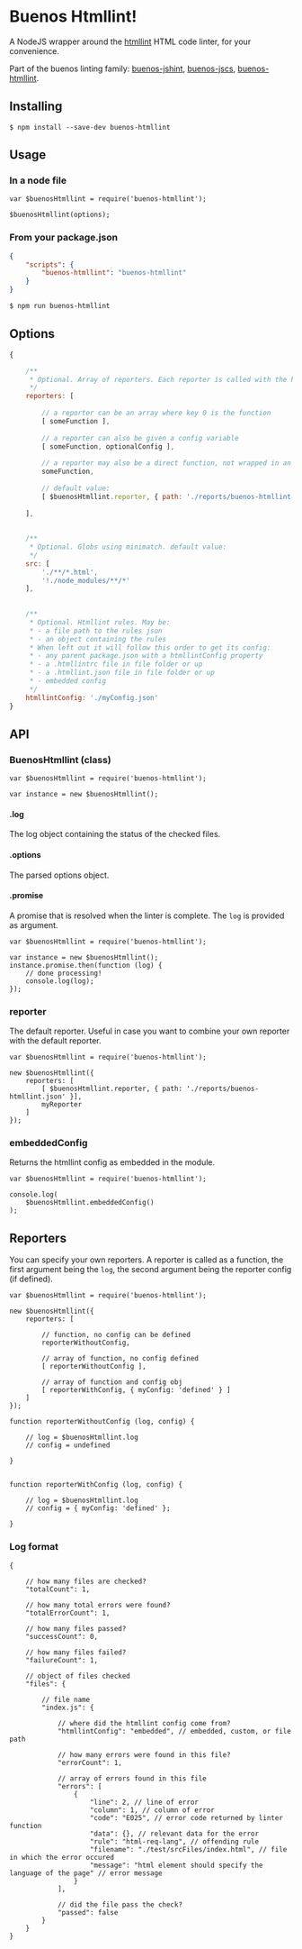 # Buenos Htmllint!

A NodeJS wrapper around the [htmllint](https://www.npmjs.com/package/htmllint) HTML code linter, for your convenience.

Part of the buenos linting family: [buenos-jshint](https://www.npmjs.com/package/buenos-jshint), [buenos-jscs](https://www.npmjs.com/package/buenos-jscs), [buenos-htmllint](https://www.npmjs.com/package/buenos-htmllint).

## Installing

```
$ npm install --save-dev buenos-htmllint
```

## Usage

### In a node file

```
var $buenosHtmllint = require('buenos-htmllint');

$buenosHtmllint(options);
```

### From your package.json

```json
{
    "scripts": {
        "buenos-htmllint": "buenos-htmllint"
    }
}
```

```bash
$ npm run buenos-htmllint
```

## Options

```javascript
{

    /**
     * Optional. Array of reporters. Each reporter is called with the htmllint results
     */
    reporters: [
    
        // a reporter can be an array where key 0 is the function 
        [ someFunction ],
        
        // a reporter can also be given a config variable
        [ someFunction, optionalConfig ],
        
        // a reporter may also be a direct function, not wrapped in an array
        someFunction,
        
        // default value:
        [ $buenosHtmllint.reporter, { path: './reports/buenos-htmllint.json' }]
        
    ],
    
    
    /**
     * Optional. Globs using minimatch. default value:
     */
    src: [
        './**/*.html',
        '!./node_modules/**/*'
    ],
        
    
    /**
     * Optional. Htmllint rules. May be:
     * - a file path to the rules json
     * - an object containing the rules
     * When left out it will follow this order to get its config:
     * - any parent package.json with a htmllintConfig property
     * - a .htmllintrc file in file folder or up
     * - a .htmllint.json file in file folder or up
     * - embedded config
     */
    htmllintConfig: './myConfig.json'
}
```

## API

### BuenosHtmllint (class)

```
var $buenosHtmllint = require('buenos-htmllint');

var instance = new $buenosHtmllint();
```

#### .log

The log object containing the status of the checked files.

#### .options

The parsed options object.

#### .promise

A promise that is resolved when the linter is complete. The `log` is provided as argument.

```
var $buenosHtmllint = require('buenos-htmllint');

var instance = new $buenosHtmllint();
instance.promise.then(function (log) {
    // done processing!
    console.log(log);
});
```

### reporter

The default reporter. Useful in case you want to combine your own reporter with the default reporter.

```
var $buenosHtmllint = require('buenos-htmllint');

new $buenosHtmllint({
    reporters: [
        [ $buenosHtmllint.reporter, { path: './reports/buenos-htmllint.json' }],
        myReporter
    ]
});
```

### embeddedConfig

Returns the htmllint config as embedded in the module.

```
var $buenosHtmllint = require('buenos-htmllint');

console.log(
    $buenosHtmllint.embeddedConfig()
);
```

## Reporters

You can specify your own reporters. A reporter is called as a function, the first argument being the `log`, the
second argument being the reporter config (if defined).

```
var $buenosHtmllint = require('buenos-htmllint');

new $buenosHtmllint({
    reporters: [
    
        // function, no config can be defined
        reporterWithoutConfig,
        
        // array of function, no config defined 
        [ reporterWithoutConfig ],
        
        // array of function and config obj
        [ reporterWithConfig, { myConfig: 'defined' } ]
    ]
});

function reporterWithoutConfig (log, config) {
    
    // log = $buenosHtmllint.log
    // config = undefined
    
}


function reporterWithConfig (log, config) {
    
    // log = $buenosHtmllint.log
    // config = { myConfig: 'defined' };
    
}
```

### Log format

```
{
    
    // how many files are checked?
    "totalCount": 1,
    
    // how many total errors were found?
    "totalErrorCount": 1,
        
    // how many files passed?
    "successCount": 0,

    // how many files failed?
    "failureCount": 1,

    // object of files checked
    "files": {
    
        // file name
        "index.js": {
        
            // where did the htmllint config come from?
            "htmllintConfig": "embedded", // embedded, custom, or file path
            
            // how many errors were found in this file?
            "errorCount": 1,
            
            // array of errors found in this file
            "errors": [
                {
                    "line": 2, // line of error
                    "column": 1, // column of error
                    "code": "E025", // error code returned by linter function
                    "data": {}, // relevant data for the error
                    "rule": "html-req-lang", // offending rule
                    "filename": "./test/srcFiles/index.html", // file in which the error occured
                    "message": "html element should specify the language of the page" // error message
                }
            ],
            
            // did the file pass the check?
            "passed": false
        }
    }
}
```
